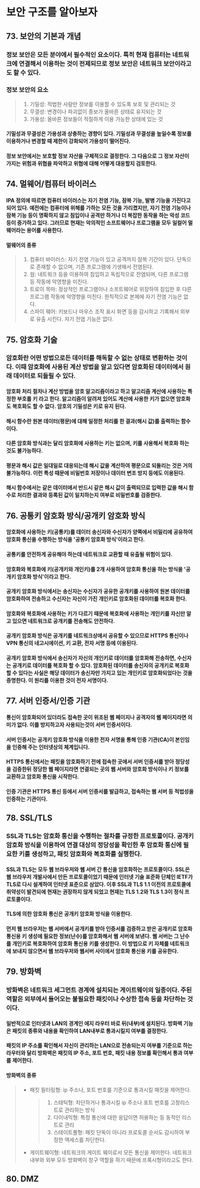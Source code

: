 # 보안 구조를 알아보자

## 73. 보안의 기본과 개념
### 정보 보안은 모든 분야에서 필수적인 요소이다. 특히 현재 컴퓨터는 네트워크에 연결해서 이용하는 것이 전제되므로 정보 보안은 네트워크 보안이라고도 할 수 있다.
### 정보 보안의 요소
> 1. 기밀성: 적법한 사람만 정보를 이용할 수 있도록 보호 및 관리되는 것
> 2. 무결성: 변경이나 파괴없이 종보가 올바른 상태로 유지되는 것
> 3. 가용성: 올바른 정보들이 적절하게 이용 가능한 상태에 있는 것
#### 기밀성과 무결성은 가용성과 상충하는 경향이 있다. 기밀성과 무결성을 높일수록 정보를 이용하거나 변경할 때 제한이 강화되어 가용성이 떨어진다.
#### 정보 보안에서는 보호할 정보 자산을 구체적으로 결정한다. 그 다음으로 그 정보 자산이 가지는 위험과 위협을 파악하고 위협에 대해 어떻게 대응할지 검토한다.


## 74. 멀웨어/컴퓨터 바이러스
#### IPA 정의에 따르면 컴퓨터 바이러스는 자기 전염 기능, 잠복 기능, 발병 기능을 가진다고 되어 있다. 예전에는 컴퓨터에 위해를 가하는 모든 것을 가리켰지만, 자기 전염 기능이나 잠복 기능 등이 명확하지 않고 침입이나 공격만 하거나 더 복잡한 동작을 하는 악성 코드 등이 증가하고 있다. 그러므로 현재는 악의적인 소프트웨어나 프로그램을 모두 일컬어 멀웨어라는 용어를 사용한다.
#### 멀웨어의 종류
> 1. 컴퓨터 바이러스: 자기 전염 기능이 있고 공격까지 잠복 기간이 있다. 단독으로 존재할 수 없으며, 기존 프로그램에 기생해서 전염된다.
> 2. 웜: 네트워크 등을 이용하여 침입하고 독립적으로 전염되며, 다른 프로그램 등 작동에 악영향을 미친다.
> 3. 트로이 목마: 정상적인 프로그램이나 소프트웨어로 위장하여 침입한 후 다른 프로그램 작동에 악영향을 미친다. 원칙적으로 본체에 자기 전염 기능은 없다.
> 4. 스파이 웨어: 키보드나 마우스 조작 표시 화면 등을 감시하고 기록해서 외부로 유출 시킨다. 자기 전염 기능은 없다.


## 75. 암호화 기술
### 암호화란 어떤 방법으로든 데이터를 해독할 수 없는 상태로 변환하는 것이다. 이때 암호화에 사용된 계산 방법을 알고 있다면 암호화된 데이터에서 원래 데이터로 되돌릴 수 있다.
#### 암호화 처리 절차나 계산 방법을 암호 알고리즘이라고 하고 알고리즘 계산에 사용하는 특정한 부호를 키 라고 한다. 알고리즘이 알려져 있어도 계산에 사용한 키가 없으면 암호화도 복호화도 할 수 없다. 암호의 기밀성은 키로 유지 된다.
#### 해시 함수란 원본 데이터(평문)에 대해 일정한 처리를 한 결과(해시 값)를 출력하는 함수이다.
#### 다른 암호화 방식과는 달리 암호화에 사용하는 키는 없으며, 키를 사용해서 복호화 하는 것도 불가능하다.
#### 평문과 해시 값은 일대일로 대응되는데 해시 값을 계산하여 평문으로 되돌리는 것은 거의 불가능하다. 이런 특성 때문에 비밀번호 저장이나 데이터 변조 방지 등에도 이용된다.
#### 해시 함수에서는 같은 데이터에서 반드시 같은 해시 값이 출력되므로 입력한 값을 해시 함수로 처리한 결과와 등록된 값이 일치하는지 여부로 비밀번호를 검증한다.


## 76. 공통키 암호화 방식/공개키 암호화 방식
#### 암호화에 사용하는 키(공통키)를 데이터 송신자와 수신자가 양쪽에서 비밀리에 공유하여 암호화 통신을 수행하는 방식을 '공통키 암호화 방식'이라고 한다.
#### 공통키를 안전하게 공유해야 하는데 네트워크로 교환할 때 유출될 위험이 있다.
#### 암호화와 복호화에 키(공개키와 개인키)를 2개 사용하여 암호화 통신을 하는 방식을 '공개키 암호화 방식'이라고 한다.
#### 공개키 암호화 방식에서는 송신자는 수신자가 공유한 공개키를 사용하여 원본 데이터를 암호화하여 전송하고 수신자는 자신이 가진 개인키로 암호화된 데이터를 복호화 한다.
#### 암호화와 복호화에 사용하는 키가 다르기 때문에 복호화에 사용하는 개인키를 자신만 알고 있으면 네트워크로 공개키를 전송해도 안전하다.
#### 공개키 암호화 방식은 공개키를 네트워크상에서 공유할 수 있으므로 HTTPS 통신이나 VPN 통신의 네고시에이션, 키 교환, 전자 서명 등에 이용된다.
#### 공개키 암호화 방식에서 송신자가 자신의 개인키로 데이터를 암호화해 전송하면, 수신자는 공개키로 데이터를 복호화 할 수 있다. 암호화된 데이터를 송신자의 공개키로 복호화할 수 있다는 사실은 해당 데이터가 송신자만 가지고 있는 개인키로 암호화되었다는 것을 증명한다. 이 원리를 이용한 것이 전자 서명이다.



## 77. 서버 인증서/인증 기관
#### 통신이 암호화되어 있더라도 접속한 곳이 위조된 웹 페이지나 공격자의 웹 페이지라면 의미가 없다. 이를 방지하고자 사용되는것이 서버 인증서이다.
#### 서버 인증서는 공개키 암호화 방식을 이용한 전자 서명을 통해 인증 기관(CA)이 본인임을 인증해 주는 인터넷상의 체계입니다.
#### HTTPS 통신에서는 패킷을 암호화하기 전에 접속한 곳에서 서버 인증서를 받아 정당성을 검증한뒤 정당한 웹 페이지라면 연결되는 곳의 웹 서버와 암호화 방식이나 키 정보를 교환하고 암호화 통신을 시작한다.
#### 인증 기관은 HTTPS 통신 등에서 서버 인증서를 발급하고, 접속하는 웹 서버 등 적법성을 인증하는 기관이다.



## 78. SSL/TLS
### SSL과 TLS는 암호화 통신을 수행하는 절차를 규정한 프로토콜이다. 공개키 암호화 방식을 이용하여 연결 대상의 정당성을 확인한 후 암호화 통신에 필요한 키를 생성하고, 패킷 암호화와 복호화를 실행한다.
#### SSL과 TLS는 모두 웹 브라우저와 웹 서버 간 통신을 암호화하는 프로토콜이다. SSL은 웹 브라우저 개발사에서 만든 프로토콜이었기 때문에 인터넷 기술 표준화 단체인 IETF가 TLS로 다시 설계하여 인터넷 표준으로 삼았다. 이후 SSL과 TLS 1.1 이전의 프로토콜에 취약성이 발견되에 현재는 권장하지 않게 되었고 현재는 TLS 1.2와 TLS 1.3이 정식 프로토콜이다.
#### TLS에 의한 암호화 통신은 공개키 암호화 방식을 이용한다.
#### 먼저 웹 브라우저는 웹 서버에서 공개키를 받아 인증서를 검증하고 받은 공개키로 암호화 통신용 키 생성에 필요한 정보(난수)를 암호화해서 웹 서버에 보낸다. 웹 서버는 그 난수를 개인키로 복호화하여 암호화 통신용 키를 생성한다. 이 방법으로 키 자체를 네트워크에 보내지 않으면서 웹 브라우저와 웹서버 사이에서 암호화 통신용 키를 공유한다.



## 79. 방화벽
### 방화벽은 네트워크 세그먼트 경계에 설치되는 게이트웨이의 일종이다. 주된 역할은 외부에서 들어오는 불필요한 패킷이나 수상한 접속 등을 차단하는 것이다.
#### 일반적으로 인터넷과 LAN의 경계인 에지 라우터 바로 뒤(내부)에 설치된다. 방화벽 기능은 패킷의 종류와 내용을 확인하여 LAN내부로 통과시킬지 여부를 결정한다.
#### 패킷의 IP 주소를 확인해서 자신이 관리하는 LAN으로 전송되는지 여부를 기준으로 하는 라우터와 달리 방화벽은 패킷의 IP 주소, 포트 번호, 패킷 내용 정보를 확인해서 통과 여부를 제어한다.
#### 방화벽의 종류
> - 패킷 필터링형: ip 주소나, 포트 번호를 기준으로 통과시킬 패킷을 제어한다.
>   > 1. 스태틱형: 차단하거나 통과시킬 ip 주소나 포트 번호를 고정리스트로 관리하는 방식
>   > 2. 다이내믹형: 특정 통신에 대한 응답이면 허용하는 등 동적인 리스트로 관리
>   > 3. 스테이트풀형: 패킷 단독이 아니라 프로토콜 순서도 감시하여 부정한 액세스를 차단한다.
> - 게이트웨이형: 네트워크의 게이트 웨이로서 모든 통신을 제어한다. 네트워크 내부와 외부 모두 방화벽이 창구 역할을 하기 때문에 프록시형이라고도 한다.


## 80. DMZ
